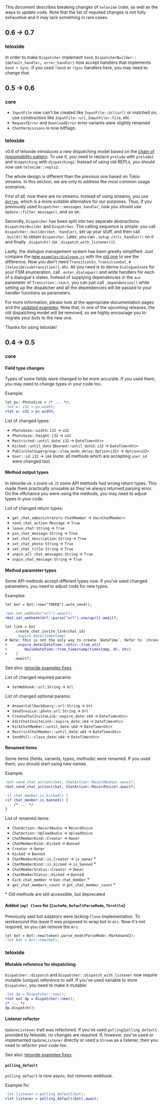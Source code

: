 This document describes breaking changes of `teloxide` crate, as well as the ways to update code.
Note that the list of required changes is not fully exhaustive and it may lack something in rare cases.

## 0.6 -> 0.7

### teloxide

In order to make `Dispatcher` implement `Send`, `DispatcherBuilder::{default_handler, error_handler}` now accept handlers that implements `Send + Sync`. If you used `!Send` or `!Sync` handlers here, you may need to change that.

## 0.5 -> 0.6

### core

 - `InputFile` now can't be created like `InputFile::Url(url)` or matched on, use constructors like `InputFile::url`, `InputFile::file`, etc.
 - `RequestError` and `DownloadError` error variants were slightly renamed
- `ChatPermissions` is now bitflags.

### teloxide

v0.6 of teloxide introduces a new dispatching model based on the [chain of responsibility pattern]. To use it, you need to replace `prelude` with `prelude2` and `dispatching` with `dispatching2`. Instead of using old REPLs, you should now use `teloxide::repls2`.

The whole design is different than the previous one based on Tokio streams. In this section, we are only to address the most common usage scenarios.

First of all, now there are no streams. Instead of using streams, you use [`dptree`], which is a more suitable alternative for our purposes. Thus, if you previously used `Dispatcher::messages_handler`, now you should use `Update::filter_message()`, and so on.

Secondly, `Dispatcher` has been split into two separate abstractions: `DispatcherBuilder` and `Dispatcher`. The calling sequence is simple: you call `Dispatcher::builder(bot, handler)`, set up your stuff, and then call `.build()` to obtain `Dispatcher`. Later, you can `.setup_ctrlc_handler()` on it and finally `.dispatch()` (or `.dispatch_with_listener()`).

Lastly, the dialogue management system has been greatly simplified. Just compare the [new `examples/dialogue.rs`](https://github.com/teloxide/teloxide/blob/25f863402d4f377f573ce2ba394f5b768ee8052e/examples/dialogue.rs) with the [old one](https://github.com/teloxide/teloxide/tree/2a6067fe94773a0015627a6aaa1930b8f88b6da0/examples/dialogue_bot/src) to see the difference. Now you don't need `TransitionIn`, `TransitionOut`, `#[teloxide(subtransition)]`, etc. All you need is to derive `DialogueState` for your FSM enumeration, call `.enter_dialogue()` and write handlers for each of a dialogue's states. Instead of supplying dependencies in the `aux` parameter of `Transition::react`, you can just call `.dependencies()` while setting up the dispatcher and all the dependencies will be passed to your handler functions as parameters.

For more information, please look at the appropriate documentation pages and the [updated examples](https://github.com/teloxide/teloxide/tree/master/examples). Note that, in one of the upcoming releases, the old dispatching model will be removed, so we highly encourage you to migrate your bots to the new one.

Thanks for using teloxide!

[chain of responsibility pattern]: https://en.wikipedia.org/wiki/Chain-of-responsibility_pattern
[`dptree`]: https://github.com/p0lunin/dptree

## 0.4 -> 0.5

### core

#### Field type changes

Types of some fields were changed to be more accurate. 
If you used them, you may need to change types in your code too.

Example:
```diff
let ps: PhotoSize = /* ... */;
-let w: i32 = ps.width;
+let w: u32 = ps.width;
```

List of changed types:
- `PhotoSoze::width`: `i32` -> `u32`
- `PhotoSoze::height`: `i32` -> `u32`
- `Restricted::until_date`: `i32` -> `DateTime<Utc>`
- `Kicked::until_date` (`Banned::until_date`): `i32` -> `DateTime<Utc>`
- `PublicChatSupergroup::slow_mode_delay`: `Option<i32>` -> `Option<u32>`
- `User::id`: `i32` -> `i64` (note: all methods which are accepting `user_id` were changed too)


#### Method output types

In teloxide `v0.4` (core `v0.2`) some API methods had wrong return types.
This made them practically unusable as they've always returned parsing error.
On the offchance you were using the methods, you may need to adjust types in your code.

List of changed return types:
- `get_chat_administrators`: `ChatMember` -> `Vec<ChatMember>`
- `send_chat_action`: `Message` -> `True`
- `leave_chat`: `String` -> `True`
- `pin_chat_message`: `String` -> `True`
- `set_chat_description`: `String` -> `True`
- `set_chat_photo`: `String` -> `True`
- `set_chat_title`: `String` -> `True`
- `unpin_all_chat_messages`: `String` -> `True`
- `unpin_chat_message`: `String` -> `True`


#### Method parameter types

Some API methods accept different types now. 
If you've used changed parameters, you need to adjust code for new types.

Examples:
```diff
let bot = Bot::new("TOKEN").auto_send();

-bot.set_webhook("url").await?;
+bot.set_webhook(Url::parse("url").unwrap()).await?;

let link = bot
    .create_chat_invite_link(chat_id)
-    .expire_date(timestamp)
# Note: this is not the only way to create `DateTime`. Refer to `chrono` docs for more.
+    .expire_date(DateTime::<Utc>::from_utc(
+        NaiveDateTime::from_timestamp(timestamp, 0), Utc)
+    )
    .await?;
```

See also: [teloxide examples fixes](https://github.com/teloxide/teloxide/pull/408/files/369e43aa7ed1b192d326e6bdfe76f3560001353f..18f88cc034e97fd437c48930728c1d5d2da7a14d).

List of changed required params:
- `SetWebhook::url`: `String` -> `Url`

List of changed optional params:
- `AnswerCallbackQuery::url`: `String` -> `Url`
- `SendInvoice::photo_url`: `String` -> `Url`
- `CreateChatInviteLink::expire_date`: `i64` -> `DateTime<Utc>` 
- `EditChatInviteLink::expire_date`: `i64` -> `DateTime<Utc>` 
- `KickChatMember::until_date`: `u64` -> `DateTime<Utc>` 
- `RestrictChatMember::until_date`: `u64` -> `DateTime<Utc>` 
- `SendPoll::close_date`: `u64` -> `DateTime<Utc>` 


#### Renamed items

Some items (fields, variants, types, methods) were renamed.
If you used them, you should start using new names.

Example:
```diff
-bot.send_chat_action(chat, ChatAction::RecordAudio).await?;
+bot.send_chat_action(chat, ChatAction::RecordVoice).await?;

-if chat_member.is_kicked() {
+if chat_member.is_banned() {
    /* ... */
}
```

List of renamed items:
- `ChatAction::RecordAudio` -> `RecordVoice`
- `ChatAction::UploadAudio` -> `UploadVoice`
- `ChatMemberKind::Creator` -> `Owner`
- `ChatMemberKind::Kicked` -> `Banned`
- `Creator` -> `Owner`
- `Kicked` -> `Banned`
- `ChatMemberKind::is_Creator` -> `is_owner` *
- `ChatMemberKind::is_kicked` -> `is_banned` *
- `ChatMemberStatus::Creator` -> `Owner`
- `ChatMemberStatus::Kicked` -> `Banned`
- `kick_chat_member` -> `ban_chat_member` *
- `get_chat_members_count` -> `get_chat_member_count` *

\* Old methods are still accessible, but deprecated


#### Added `impl Clone` for {`CacheMe`, `DefaultParseMode`, `Throttle`}

Previously said bot adaptors were lacking `Clone` implementation. 
To workaround this issue it was proposed to wrap bot in `Arc`.
Now it's not required, so you can remove the `Arc`:

```diff
let bot = Bot::new(token).parse_mode(ParseMode::MarkdownV2);
-let bot = Arc::new(bot);
```


### teloxide

#### Mutable reference for dispatching

`Dispatcher::dispatch` and `Dispatcher::dispatch_with_listener` now require mutable (unique) reference to self.
If you've used variable to store `Dispatcher`, you need to make it mutable:

```diff
-let dp = Dispatcher::new();
+let mut dp = Dispatcher::new();
/* ... */
dp.dispatch();
```


#### Listener refactor

`UpdateListener` trait was refactored.
If you've used `polling`/`polling_default` provided by teloxide, no changes are required.
If, however, you've used or implemented `UpdateListener` directly or used a `Stream` as a listener, 
then you need to refactor your code too.

See also: [teloxide examples fixes](https://github.com/teloxide/teloxide/pull/385/files/8785b8263cb4caebf212e2a66a19f73e653eb060..c378d6ef4e524da96718beec6f989e8ac51d1531).


#### `polling_default`

`polling_default` is now async, but removes webhook.

Example fix:
```diff
-let listener = polling_default(bot);
+let listener = polling_default(bot).await;
```
